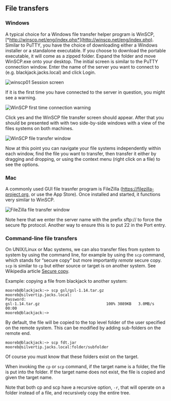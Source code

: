 

## File transfers

### Windows

A typical choice for a Windows file transfer helper program is
WinSCP,[*http://winscp.net/eng/index.php*](http://winscp.net/eng/index.php).  Similar to PuTTY, you have the choice of downloading either a Windows installer or a standalone executable.  If you choose to download the portable executable, it will come as a zipped folder.  Expand the folder and move WinSCP.exe onto your desktop.  The initial screen is similar to the PuTTY connection window.  Enter the name of the server you want to connect to (e.g. blackjack.jacks.local) and click Login.

![winscp01 Session screen](https://raw.githubusercontent.com/sdsu-unrc/unrc_docs/master/filetransfer/winscp01.png)


If it is the first time you have connected to the server in question, you might see a warning.

![WinSCP first time connection warning](https://raw.githubusercontent.com/sdsu-unrc/unrc_docs/master/filetransfer/winscp02.png)

Click yes and the WinSCP file transfer screen should appear.  After that you should be presented with with two side-by-side windows with a view of the files systems on both machines.

![WinSCP file transfer window](https://raw.githubusercontent.com/sdsu-unrc/unrc_docs/master/filetransfer/winscp03.png)

Now at this point you can navigate your file systems independently within each window,
find the file you want to transfer, then transfer it either by dragging and dropping, or using the context menu (right click on a file) to see the options.


### Mac

A commonly used GUI file trasnfer program is FileZilla (https://filezilla-project.org, or use the App Store).  Once installed and started, it functions very similar to WinSCP.

![FileZilla file transfer window](https://raw.githubusercontent.com/sdsu-unrc/unrc_docs/master/filetransfer/filezilla.png)


Note here that we enter the server name with the prefix sftp:// to force the secure ftp protocol. Another way to ensure this is to put 22 in the Port entry.

### Command-line file transfers

On UNIX/Linux or Mac systems, we can also transfer files from system to system by using the command line, for example by using the `scp` command, which stands for “secure copy” but more importantly *remote* secure copy. `scp` is similar to `cp` but either source or target is on another system. See Wikipedia article [Secure copy](https://en.wikipedia.org/wiki/Secure_copy).

Example: copying a file from blackjack to another system:

```console
mooreb@blackjack:~> scp gsl/gsl-1.14.tar.gz  mooreb@silvertip.jacks.local:
Password:
gsl-1.14.tar.gz                             100% 3089KB   3.0MB/s   00:00
mooreb@blackjack:~>
```

By default, the file will be copied to the top level folder of the user
specified on the remote system. This can be modified by adding
sub-folders on the remote end.

```console
mooreb@blackjack:~> scp fdt.jar mooreb@silvertip.jacks.local:folder/subfolder
```

Of course you must know that these folders exist on the target.

When invoking the `cp` or `scp` command, if the target name is a folder,
the file is put into the folder. If the target name does not exist, the
file is copied and given the target name.

Note that both cp and scp have a recursive option, `-r`, that will
operate on a folder instead of a file, and recursively copy the entire
tree.
